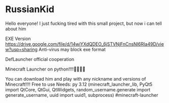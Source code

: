 # RussianKid
Hello everyone! I just fucking tired with this small project, but now i can tell about him

EXE Version
https://drive.google.com/file/d/14wiYXdQDEO_6jSTVNjFnCnsNI6RIa49D/view?usp=sharing
Anti-virus may block exe format

DefLauncher official cooperation

Minecraft Launcher on python!!!!🥳🥳🥳🥳

You can download him and play with any nickname and versions of Minecraft!!!!
Free to use
Needs: py 3.12 (minecraft_launcher_lib, PyQt5 import QtCore, QtGui, QtWidgets, random_username.generate import generate_username, uuid import uuid1, subprocess)
#minecraft-launcher
